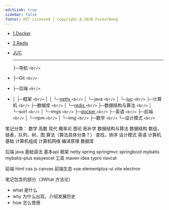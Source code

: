 ```yaml
---
editLink: true
sidebar: false
footer: MIT Licensed | Copyright @ 2020 FuckerDeng
---
```

- [1.Docker](/docker)
- [2.Redis](/redis)
- [JUC](/bakend/java/juc)

  ---

  ├─导航 `<br/>`
- ├─Git `<br/>`
- ├─后端 `<br/>`
- │  ├─框架 `<br/>`
  │  │  └─[netty ](/bakend/frame/netty)`<br/>`
  │  └─java `<br/>`
  │      └─[juc](/bakend/java/juc) `<br/>`
  ├─计算机 `<br/>`
  ├─数据库 `<br/>`
  │  └─[redis ](/database/redis) `<br/>`
  ├─数据结构与算法 `<br/>`
  │  └─sort `<br/>`
  │      └─imgs  `<br/>`
  ├─[docker ](/docker) `<br/>`
  ├─英语 `<br/>`
  ├─前端   `<br/>`
  │  └─npm  `<br/>`
  │      └─img `<br/>`
  ├─数学 `<br/>`
  └─设计模式 `<br/>`

笔记分类：
数学
    高数
    现代
    概率论
    图论
    拓补学
数据结构与算法
    数据结构
        数组，链表，队列，树，图
    算法（算法具体分类？）
        查找，排序
设计模式
英语
计算机基础
    计算机组成
    计算机网络
    编译原理
数据库

后端
	java
    		基础语法
    		基本api
    	框架
       		 netty
       		 spring
        	springmvc
        	springboot
        	mybatis
        	mybatis-plus
        	easyexcel
工具
    maven
    idea
    typro
    navcat

前端
    html
    css
    js
    canvas
    前端生态
        vue
        elementplus-ui
        vite
        electron

笔记包含的部分（3What 方法论）

- what 是什么
- why 为什么出现，介绍发展历史
- how 怎么使用
